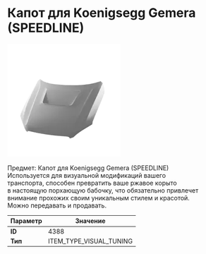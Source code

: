 # Капот для Koenigsegg Gemera (SPEEDLINE)

![Item Image](../img/4388.webp?raw=true)

Предмет: Капот для Koenigsegg Gemera (SPEEDLINE)<br>Используется для визуальной модификаций вашего<br>транспорта, способен превратить ваше ржавое корыто<br>в настоящую порхающую бабочку, что обязательно привлечет<br>внимание прохожих своим уникальным стилем и красотой.<br>Можно передавать и продавать.


| Параметр | Значение |
|----------|----------|
| **ID** | 4388 |
| **Тип** | ITEM_TYPE_VISUAL_TUNING |

